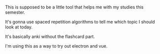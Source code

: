 This is supposed to be a little tool that helps me with my studies this semester.

It's gonna use spaced repetition algorithms to tell me which topic I should look at today.

It's basically anki without the flashcard part.

I'm using this as a way to try out electron and vue.
